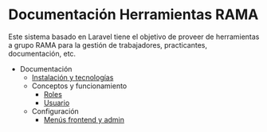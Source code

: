 # Documentación Herramientas RAMA
Este sistema basado en Laravel tiene el objetivo de proveer de herramientas a grupo RAMA para la gestión de trabajadores, practicantes, documentación, etc.

- Documentación
    - [Instalación y tecnologías](wiki/install.md)
    - Conceptos y funcionamiento
        - [Roles](wiki/concepts/roles.md)
        - [Usuario](wiki/concepts/user.md)
    - Configuración
        - [Menús frontend y admin](wiki/config/menus.md)